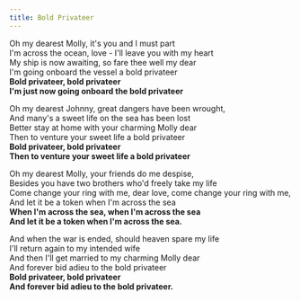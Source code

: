 ```yaml
---
title: Bold Privateer  
---  
```

  
Oh my dearest Molly, it's you and I must part  
I'm across the ocean, love - I'll leave you with my heart  
My ship is now awaiting, so fare thee well my dear  
I'm going onboard the vessel a bold privateer  
**Bold privateer, bold privateer**  
**I'm just now going onboard the bold privateer**  

Oh my dearest Johnny, great dangers have been wrought,  
And many's a sweet life on the sea has been lost  
Better stay at home with your charming Molly dear  
Then to venture your sweet life a bold privateer  
**Bold privateer, bold privateer**  
**Then to venture your sweet life a bold privateer**  

Oh my dearest Molly, your friends do me despise,  
Besides you have two brothers who'd freely take my life  
Come change your ring with me, dear love, come change your ring with me,  
And let it be a token when I'm across the sea  
**When I'm across the sea, when I'm across the sea**  
**And let it be a token when I'm across the sea.**  

And when the war is ended, should heaven spare my life  
I'll return again to my intended wife  
And then I'll get married to my charming Molly dear  
And forever bid adieu to the bold privateer  
**Bold privateer, bold privateer**  
**And forever bid adieu to the bold privateer.**  
